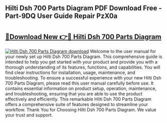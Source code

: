 ## Hilti Dsh 700 Parts Diagram PDF Download Free - Part-9DQ User Guide Repair PzX0a

# <h2><a href="http://dfupbm.blite.top/?on=Hilti+Dsh+700+Parts+Diagram">🔗Download New 👉🔴 Hilti Dsh 700 Parts Diagram</a></h2>

[![Hilti Dsh 700 Parts Diagram download](https://i.imgur.com/lujVjoI.png)](http://dfupbm.blite.top/?on=Hilti+Dsh+700+Parts+Diagram)
Welcome to the user manual for your newly set up Hilti Dsh 700 Parts Diagram. This comprehensive guide is intended to help you get started with your product and provide you with a thorough understanding of its features, functions, and capabilities. You will find clear instructions for installation, usage, maintenance, and troubleshooting. To ensure a successful experience with your new Hilti Dsh 700 Parts Diagram, please read this user manual carefully before use. It contains essential information on product setup, operation, maintenance, and troubleshooting, ensuring that you are able to use the product effectively and efficiently. This remarkable Hilti Dsh 700 Parts Diagram offers a comprehensive suite of features designed to streamline your workflow. Thank You for Choosing Hilti Dsh 700 Parts Diagram. We value your trust and support.
